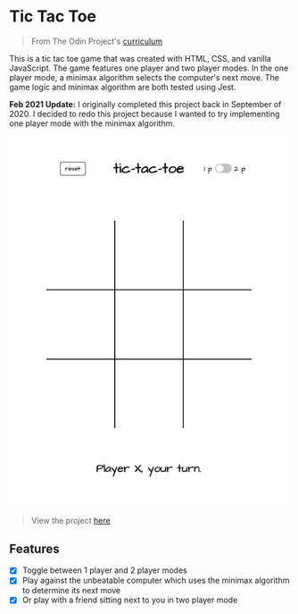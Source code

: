 # Tic Tac Toe

> From The Odin Project's [curriculum](https://www.theodinproject.com/courses/javascript/lessons/tic-tac-toe-javascript)

This is a tic tac toe game that was created with HTML, CSS, and vanilla JavaScript. The game features one player and two player modes. In the one player mode, a minimax algorithm selects the computer's next move. The game logic and minimax algorithm are both tested using Jest.

**Feb 2021 Update:** I originally completed this project back in September of 2020. I decided to redo this project because I wanted to try implementing one player mode with the minimax algorithm.

[![Tic Tac Toe Project Screenshot](/tic-tac-toe.png)](https://jessicaawhy.github.io/tic-tac-toe/)

> View the project [here](https://jessicaawhy.github.io/tic-tac-toe/)

## Features

- [x] Toggle between 1 player and 2 player modes
- [x] Play against the unbeatable computer which uses the minimax algorithm to determine its next move
- [x] Or play with a friend sitting next to you in two player mode
